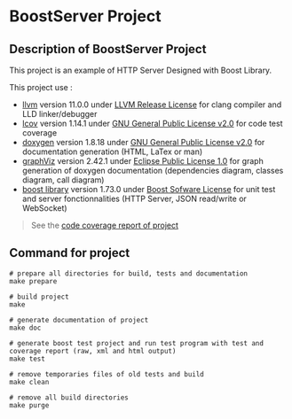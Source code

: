 # BoostServer Project

## Description of BoostServer Project

This project is an example of HTTP Server Designed with Boost Library.

This project use :

- [llvm](https://llvm.org) version 11.0.0 under [LLVM Release License](https://releases.llvm.org/2.8/LICENSE.TXT) for clang compiler and LLD linker/debugger
- [lcov](https://wiki.documentfoundation.org/Development/Lcov) version 1.14.1 under [GNU General Public License v2.0](https://github.com/linux-test-project/lcov/blob/master/COPYING) for code test coverage 
- [doxygen](https://www.doxygen.nl) version 1.8.18 under [GNU General Public License v2.0](https://www.doxygen.nl/index.html) for documentation generation (HTML, LaTex or man)
- [graphViz](https://graphviz.org) version 2.42.1 under [Eclipse Public License 1.0](https://www.eclipse.org/legal/epl-v10.html) for graph generation of doxygen documentation (dependencies diagram, classes diagram, call diagram)
- [boost library](https://www.boost.org) version 1.73.0 under [Boost Sofware License](https://www.boost.org/LICENSE_1_0.txt) for unit test and server fonctionnalities (HTTP Server, JSON read/write or WebSocket)

> See the [code coverage report of project](./report/coverage/index.html)

## Command for project

```shell
# prepare all directories for build, tests and documentation
make prepare

# build project
make

# generate documentation of project
make doc

# generate boost test project and run test program with test and coverage report (raw, xml and html output)
make test

# remove temporaries files of old tests and build
make clean

# remove all build directories
make purge
```
